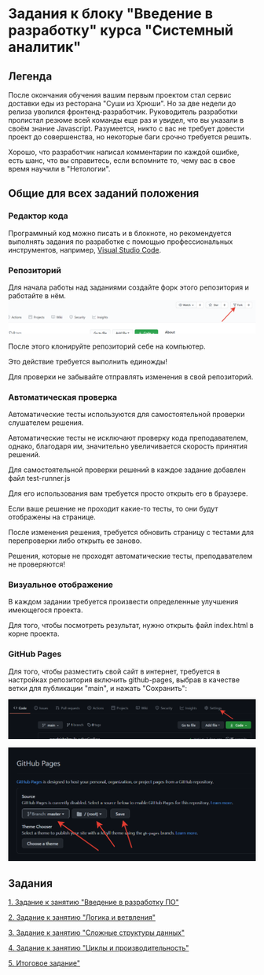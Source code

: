 # Задания к блоку "Введение в разработку" курса "Системный аналитик"
## Легенда
После окончания обучения вашим первым проектом стал сервис доставки еды из ресторана 
"Суши из Хрюши". Но за две недели до релиза уволился фронтенд-разработчик. 
Руководитель разработки пролистал резюме всей команды еще раз и увидел, что вы 
указали в своём знание Javascript. Разумеется, никто с вас не требует довести проект
до совершенства, но некоторые баги срочно требуется решить. 

Хорошо, что разработчик написал комментарии по каждой ошибке, есть шанс, что
вы справитесь, если вспомните то, чему вас в свое время научили в "Нетологии".

## Общие для всех заданий положения
### Редактор кода
Программный код можно писать и в блокноте, но рекомендуется выполнять задания по 
разработке с  помощью профессиональных инструментов, например, 
[Visual Studio Code](https://code.visualstudio.com/).

### Репозиторий
Для начала работы над заданиями создайте форк этого репозитория и работайте в нём.
![](readme-img/repo-fork.png)

После этого клонируйте репозиторий себе на компьютер.

Это действие требуется выполнить единожды!

Для проверки не забывайте отправлять изменения в свой репозиторий.

### Автоматическая проверка
Автоматические тесты используются для самостоятельной проверки слушателем решения.

Автоматические тесты не исключают проверку кода преподавателем, однако, благодаря 
им, значительно увеличивается скорость принятия решений.

Для самостоятельной проверки решений в каждое задание добавлен файл test-runner.js

Для его использования вам требуется просто открыть его в браузере.

Если ваше решение не проходит какие-то тесты, то они будут отображены на странице.

После изменения решения, требуется обновить страницу с тестами для перепроверки 
либо открыть ее заново.

Решения, которые не проходят автоматические тесты, преподавателем не проверяются!

### Визуальное отображение
В каждом задании требуется произвести определенные улучшения имеющегося проекта.

Для того, чтобы посмотреть результат, нужно открыть файл index.html в корне 
проекта.

### GitHub Pages
Для того, чтобы разместить свой сайт в интернет, требуется в настройках репозитория 
включить github-pages, выбрав в качестве ветки для публикации "main", и нажать 
"Сохранить":

![](readme-img/repo-settings.png)

![](readme-img/repo-github-pages.png)

## Задания
[1. Задание к занятию "Введение в разработку ПО"](task_1/readme.md)

[2. Задание к занятию "Логика и ветвления"](task_2/readme.md)

[3. Задание к занятию "Сложные структуры данных"](task_3/readme.md)

[4. Задание к занятию "Циклы и производительность"](task_4/readme.md)

[5. Итоговое задание"](task_5/readme.md)

